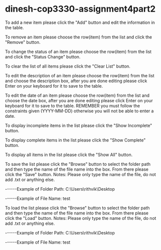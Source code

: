 # dinesh-cop3330-assignment4part2

To add a new item please click the "Add" button and edit the information in the table.

To remove an item please choose the row(item) from the list and click the "Remove" button.

To change the status of an item please choose the row(item) from the list and click the "Status Change" button.

To clear the list of all items please click the "Clear List" button.

To edit the description of an item please choose the row(item) from the list and choose the description box,
after you are done editing please click Enter on your keyboard for it to save to the table.

To edit the date of an item please choose the row(item) from the list and choose the date box,
after you are done editing please click Enter on your keyboard for it to save to the table. REMEMBER you must follow
the constraints given (YYYY-MM-DD) otherwise you will not be able to enter a date.

To display incomplete items in the list please click the "Show Incomplete" button.

To display complete items in the list please click the "Show Complete" button.

To display all items in the list please click the "Show All" button.

To save the list please click the "Browse" button to select the folder path and then type the name of
the file name into the box. From there please click the "Save" button.
Notes: Please only type the name of the file, do not add .txt or anything else.

------Example of Folder Path: C:\Users\rithvik\Desktop

------Example of File Name: test

To load the list please click the "Browse" button to select the folder path and then type the name of
the file name into the box. From there please click the "Load" button.
Notes: Please only type the name of the file, do not add .txt or anything else.

------Example of Folder Path: C:\Users\rithvik\Desktop

------Example of File Name: test

